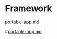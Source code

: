 # Framework

[portable-app.md](..%2F..%2F..%2Fafdd-polito-berkeley%2Fdocs%2Fportable-app.md)
[](../framework.png)

#[portable-app.md](..%2F..%2F..%2Fafdd-polito-berkeley%2Fdocs%2Fportable-app.md)